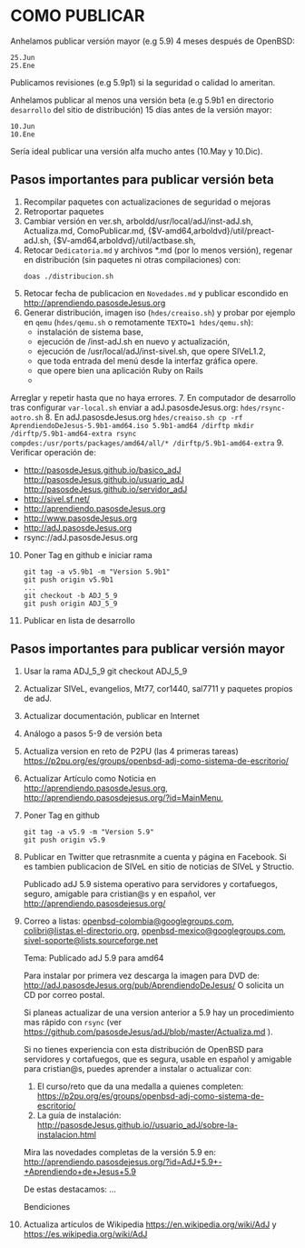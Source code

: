 COMO PUBLICAR
=============

Anhelamos publicar versión mayor (e.g 5.9) 4 meses después de OpenBSD:

	25.Jun
	25.Ene

Publicamos revisiones (e.g 5.9p1) si la seguridad o calidad lo ameritan.

Anhelamos publicar al menos una versión beta (e.g 5.9b1 en directorio
```desarrollo``` del sitio de distribución) 15 días antes de la versión mayor:

	10.Jun
	10.Ene

Sería ideal publicar una versión alfa mucho antes (10.May y 10.Dic).


Pasos importantes para publicar versión beta
--------------------------------------------

1. Recompilar paquetes con actualizaciones de seguridad o mejoras
2. Retroportar paquetes
3. Cambiar versión en ver.sh, arboldd/usr/local/adJ/inst-adJ.sh, Actualiza.md,
	ComoPublicar.md, {$V-amd64,arboldvd}/util/preact-adJ.sh, 
	{$V-amd64,arboldvd}/util/actbase.sh, 
4. Retocar ```Dedicatoria.md``` y archivos *.md (por lo menos versión),
   regenar en distribución (sin paquetes ni otras compilaciones) con:
	```
	doas ./distribucion.sh
	```
5. Retocar fecha de publicacion en ```Novedades.md``` y publicar escondido en
   http://aprendiendo.pasosdeJesus.org
6. Generar distribución, imagen iso (```hdes/creaiso.sh```) y probar por 
  ejemplo en ```qemu``` (```hdes/qemu.sh``` o remotamente 
  ```TEXTO=1 hdes/qemu.sh```): 
	- instalación de sistema base, 
   	- ejecución de /inst-adJ.sh en nuevo y actualización, 
   	- ejecución de /usr/local/adJ/inst-sivel.sh, que opere SIVeL1.2,
   	- que toda entrada del menú desde la interfaz gráfica opere.  
	- que opere bien una aplicación Ruby on Rails
	- 
  Arreglar y repetir hasta que no haya errores.
7. En computador de desarrollo tras configurar ```var-local.sh``` enviar a
   adJ.pasosdeJesus.org:
	```
	hdes/rsync-aotro.sh
	```
8. En adJ.pasosdeJesus.org
	```
	hdes/creaiso.sh
	cp -rf AprendiendoDeJesus-5.9b1-amd64.iso 5.9b1-amd64 /dirftp
	mkdir /dirftp/5.9b1-amd64-extra
	rsync compdes:/usr/ports/packages/amd64/all/* /dirftp/5.9b1-amd64-extra
	```
9. Verificar operación de:
  * http://pasosdeJesus.github.io/basico_adJ http://pasosdeJesus.github.io/usuario_adJ http://pasosdeJesus.github.io/servidor_adJ
  * http://sivel.sf.net/
  * http://aprendiendo.pasosdeJesus.org
  * http://www.pasosdeJesus.org
  * http://adJ.pasosdeJesus.org
  * rsync://adJ.pasosdeJesus.org
10. Poner Tag en github e iniciar rama
	```
	git tag -a v5.9b1 -m "Version 5.9b1"
	git push origin v5.9b1
	...
	git checkout -b ADJ_5_9
	git push origin ADJ_5_9
	```
10. Publicar en lista de desarrollo

Pasos importantes para publicar versión mayor
--------------------------------------------

1. Usar la rama ADJ_5_9
	git checkout ADJ_5_9
2. Actualizar SIVeL, evangelios, Mt77, cor1440, sal7711 y paquetes propios de 
   adJ.
3. Actualizar documentación, publicar en Internet
4. Análogo a pasos 5-9 de versión beta
5. Actualiza version en reto de P2PU (las 4 primeras tareas) 
   https://p2pu.org/es/groups/openbsd-adj-como-sistema-de-escritorio/
6. Actualizar Artículo como Noticia en http://aprendiendo.pasosdeJesus.org,
   http://aprendiendo.pasosdejesus.org/?id=MainMenu,  
7. Poner Tag en github
	```
	git tag -a v5.9 -m "Version 5.9"
	git push origin v5.9
	```
8. Publicar en Twitter que retrasnmite a cuenta y página en Facebook. 
   Si es tambien publicacion de SIVeL en sitio de noticias de SIVeL y Structio.

	Publicado adJ 5.9 sistema operativo para servidores y cortafuegos, 
	seguro, amigable para cristian@s y en español, ver 
	http://aprendiendo.pasosdejesus.org/
9. Correo a listas: 
    openbsd-colombia@googlegroups.com, colibri@listas.el-directorio.org, 
    openbsd-mexico@googlegroups.com, sivel-soporte@lists.sourceforge.net

	Tema: Publicado adJ 5.9 para amd64

	Para instalar por primera vez descarga la imagen para DVD de:
	  http://adJ.pasosdeJesus.org/pub/AprendiendoDeJesus/
	O solicita un CD por correo postal.

	Si planeas actualizar de una version anterior a 5.9
	hay un procedimiento mas rápido con ```rsync``` (ver
	https://github.com/pasosdeJesus/adJ/blob/master/Actualiza.md ).

	Si no tienes experiencia con esta distribución de OpenBSD para 
	servidores y cortafuegos, que es segura, usable en español y amigable 
	para cristian@s, puedes aprender a instalar o actualizar con:
	  1. El curso/reto que da una medalla a quienes completen:
	  https://p2pu.org/es/groups/openbsd-adj-como-sistema-de-escritorio/
	  2. La guía de instalación:
	  http://pasosdeJesus.github.io//usuario_adJ/sobre-la-instalacion.html

	Mira las novedades completas de la versión 5.9 en:
	  http://aprendiendo.pasosdejesus.org/?id=AdJ+5.9+-+Aprendiendo+de+Jesus+5.9

	De estas destacamos:
	...

	Bendiciones

10. Actualiza artículos de Wikipedia 
   https://en.wikipedia.org/wiki/AdJ y https://es.wikipedia.org/wiki/AdJ 

